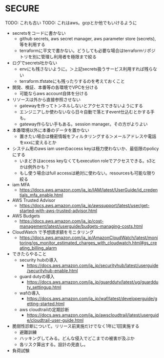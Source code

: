 # SECURE

TODO: これも古い
TODO: これはaws。gcpとか他でもいけるように

- secretsをコードに書かない
	- github secrets, aws secret manager, aws parameter store (secrets), 等を利用する
	- terraformに平文で書かない。どうしても必要な場合はterraformリポジトリを別に管理し利用者を極限まで絞る
- ログでsecrets吐かない
	- envにも残さないように。＞上記secrets扱うサービス利用すれば残らない
	- terraform.tfstateにも残ったりするのを考えておくこと
- 開発、検証、本番等の各環境でVPCを分ける
	- 可能ならaws account自体を分ける
- リソースは外から直接参照させない
	- gatewayを作ってトンネルしないとアクセスできないようにする
	- エンジニアしか使わないなら日々自動で落とすevent仕込むとかする手も。
	- gateway作らない手もある。session manager。その方がよりよい
- 本番環境以外に本番のデータを置かない
	- 置きたい場合は機密情報をフィルタリングする＞メールアドレスや電話をxxxに変えるとか
- システム用のaws iam userのaccess keyは極力使わないか、最低限のpolicyにする
	- いまどきはaccess keyなくてもexecution roleでアクセスできる。s3とかは例外かも？
	- もし使う場合はfull accessは絶対に使わない。resourcesも可能な限り絞る
- iam MFA
	- https://docs.aws.amazon.com/ja_jp/IAM/latest/UserGuide/id_credentials_mfa_enable.html
- AWS Trusted Advisor
	- https://docs.aws.amazon.com/ja_jp/awssupport/latest/user/get-started-with-aws-trusted-advisor.html
- AWS Budgets
	- https://docs.aws.amazon.com/ja_jp/cost-management/latest/userguide/budgets-managing-costs.html
- CloudWatch で予想請求額をモニタリング
	- https://docs.aws.amazon.com/ja_jp/AmazonCloudWatch/latest/monitoring/gs_monitor_estimated_charges_with_cloudwatch.html#gs_creating_billing_alarm
- できたらやること
	- security hubの導入
		- https://docs.aws.amazon.com/ja_jp/securityhub/latest/userguide/securityhub-enable.html
	- guard dutyの導入
		- https://docs.aws.amazon.com/ja_jp/guardduty/latest/ug/guardduty_settingup.html
	- wafの導入
		-  https://docs.aws.amazon.com/ja_jp/waf/latest/developerguide/getting-started.html
	- aws cloudtrailの定期診断
		- https://docs.aws.amazon.com/ja_jp/awscloudtrail/latest/userguide/cloudtrail-user-guide.html
- 脆弱性診断について。リリース前実施だけでなく1年に1回実施する
	- 避難訓練
	- ハッキングしてみる。どんな侵入でどこまでの被害が及ぶか
	- 各リスク算出する。設計の見直し。
- 負荷試験

